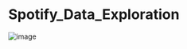 # Spotify_Data_Exploration

![image](https://github.com/user-attachments/assets/c1f2f0ea-e16f-46a3-9c93-1441d68a44c3)


